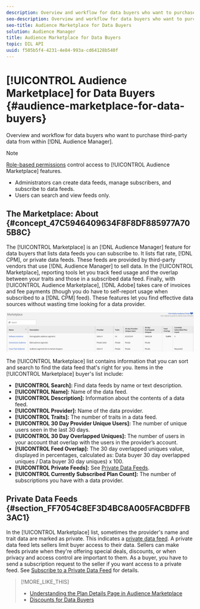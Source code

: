 ```yaml
---
description: Overview and workflow for data buyers who want to purchase third-party data from within Audience Manager
seo-description: Overview and workflow for data buyers who want to purchase third-party data from within Audience Manager
seo-title: Audience Marketplace for Data Buyers
solution: Audience Manager
title: Audience Marketplace for Data Buyers
topic: DIL API
uuid: f505b5f4-4231-4e84-993a-cd64128b540f
---
```


# [!UICONTROL Audience Marketplace] for Data Buyers {#audience-marketplace-for-data-buyers}

Overview and workflow for data buyers who want to purchase third-party data from within [!DNL Audience Manager].

>[!NOTE]
>[Role-based permissions](../../../reporting/reports-dashboard.md#concept_1F19F03D45164D2391F80A083410DC2E) control access to [!UICONTROL Audience Marketplace] features.
>
>* Administrators can create data feeds, manage subscribers, and subscribe to data feeds.
>* Users can search and view feeds only.

## The Marketplace: About {#concept_47C5946409634F8F8DF885977A705B8C}

<!-- c_marketplace_about.xml -->

The [!UICONTROL Marketplace] is an [!DNL Audience Manager] feature for data buyers that lists data feeds you can subscribe to. It lists flat rate, [!DNL CPM], or private data feeds. These feeds are provided by third-party vendors that use [!DNL Audience Manager] to sell data. In the [!UICONTROL Marketplace], reporting tools let you track feed usage and the overlap between your traits and those in a subscribed data feed. Finally, with [!UICONTROL Audience Marketplace], [!DNL Adobe] takes care of invoices and fee payments (though you do have to self-report usage when subscribed to a [!DNL CPM] feed). These features let you find effective data sources without wasting time looking for a data provider.

![](assets/buyer_marketplace.png)

The [!UICONTROL Marketplace] list contains information that you can sort and search to find the data feed that's right for you. Items in the [!UICONTROL Marketplace] buyer's list include:

* **[!UICONTROL Search]:** Find data feeds by name or text description.
* **[!UICONTROL Name]:** Name of the data feed.
* **[!UICONTROL Description]:** Information about the contents of a data feed.
* **[!UICONTROL Provider]:** Name of the data provider.
* **[!UICONTROL Traits]:** The number of traits in a data feed.
* **[!UICONTROL 30 Day Provider Unique Users]:** The number of unique users seen in the last 30 days.
* **[!UICONTROL 30 Day Overlapped Uniques]:** The number of users in your account that overlap with the users in the provider’s account.
* **[!UICONTROL Feed Overlap]:** The 30 day overlapped uniques value, displayed in percentages, calculated as: Data buyer 30 day overlapped uniques / Data buyer 30 day uniques) x 100.
* **[!UICONTROL Private Feeds]:** See [Private Data Feeds](../../../features/audience-marketplace/marketplace-private-feeds.md#concept_68EDE94B558C4B88BBCC994B67726FD2).
* **[!UICONTROL Currently Subscribed Plan Count]:** The number of subscriptions you have with a data provider.

## Private Data Feeds {#section_FF7054C8EF3D4BC8A005FACBDFFB3AC1}

In the [!UICONTROL Marketplace] list, sometimes the provider's name and trait data are marked as private. This indicates a [private data feed](../../../features/audience-marketplace/marketplace-private-feeds.md#concept_68EDE94B558C4B88BBCC994B67726FD2). A private data feed lets sellers limit buyer access to their data. Sellers can make feeds private when they're offering special deals, discounts, or when privacy and access control are important to them. As a buyer, you have to send a subscription request to the seller if you want access to a private feed. See [Subscribe to a Private Data Feed](../../../features/audience-marketplace/marketplace-data-buyers/marketplace-manage-subscriptions.md#task_201526273485445EB6DB0FAD196259C5) for details.

>[!MORE_LIKE_THIS]
>
>* [Understanding the Plan Details Page in Audience Marketplace](../../../features/audience-marketplace/marketplace-data-buyers/marketplace-manage-subscriptions.md#concept_61D21E5C524940FCA28FB5D515C3065D)
>* [Discounts for Data Buyers](../../../features/audience-marketplace/marketplace-data-buyers/marketplace-manage-subscriptions.md#concept_DB7031710F254277A5297D98A13EFEC9)
